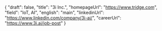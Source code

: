 {
    "draft": false,
    "title": "3i Inc.",
    "homepageUrl": "https://www.tridge.com",
    "field": "IoT, AI",
    "english": "main",
    "linkedinUrl": "https://www.linkedin.com/company/3i-ai/",
    "careerUrl": "https://www.3i.ai/job-post"
}